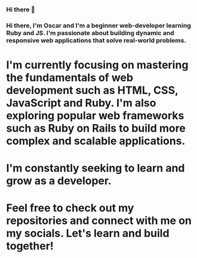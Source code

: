 ### Hi there 👋

### Hi there, I'm Oscar and I'm a beginner web-developer learning Ruby and JS. I'm passionate about building dynamic and responsive web applications that solve real-world problems.

# I'm currently focusing on mastering the fundamentals of web development such as HTML, CSS, JavaScript and Ruby. I'm also exploring popular web frameworks such as Ruby on Rails to build more complex and scalable applications.

# I'm constantly seeking to learn and grow as a developer.

# Feel free to check out my repositories and connect with me on my socials. Let's learn and build together!

<!--
**oscposc/oscposc** is a ✨ _special_ ✨ repository because its `README.md` (this file) appears on your GitHub profile.

Here are some ideas to get you started:

- 🔭 I’m currently working on ...
- 🌱 I’m currently learning ...
- 👯 I’m looking to collaborate on ...
- 🤔 I’m looking for help with ...
- 💬 Ask me about ...
- 📫 How to reach me: ...
- 😄 Pronouns: ...
- ⚡ Fun fact: ...
-->
